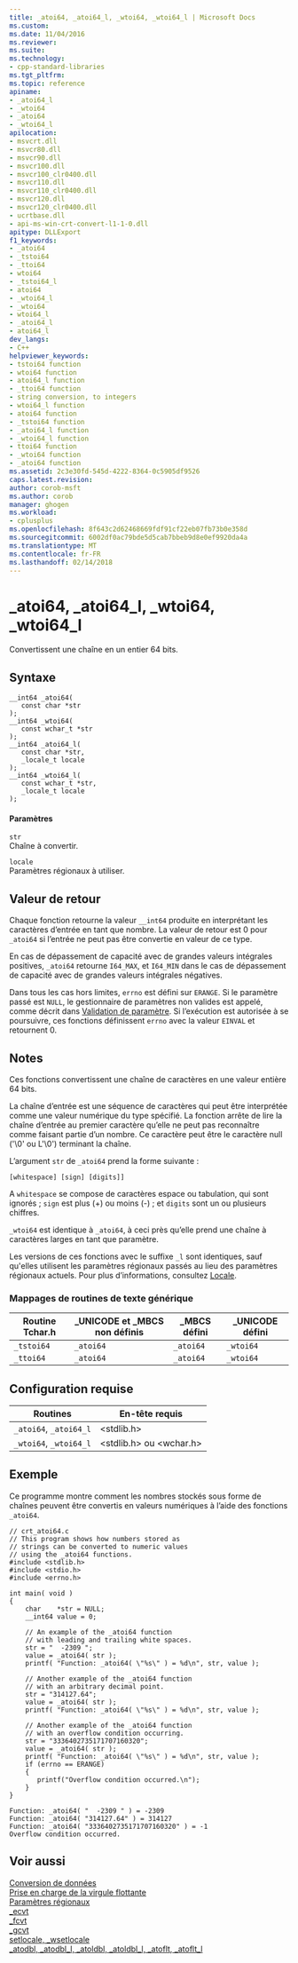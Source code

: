 ```yaml
---
title: _atoi64, _atoi64_l, _wtoi64, _wtoi64_l | Microsoft Docs
ms.custom: 
ms.date: 11/04/2016
ms.reviewer: 
ms.suite: 
ms.technology:
- cpp-standard-libraries
ms.tgt_pltfrm: 
ms.topic: reference
apiname:
- _atoi64_l
- _wtoi64
- _atoi64
- _wtoi64_l
apilocation:
- msvcrt.dll
- msvcr80.dll
- msvcr90.dll
- msvcr100.dll
- msvcr100_clr0400.dll
- msvcr110.dll
- msvcr110_clr0400.dll
- msvcr120.dll
- msvcr120_clr0400.dll
- ucrtbase.dll
- api-ms-win-crt-convert-l1-1-0.dll
apitype: DLLExport
f1_keywords:
- _atoi64
- _tstoi64
- _ttoi64
- wtoi64
- _tstoi64_l
- atoi64
- _wtoi64_l
- _wtoi64
- wtoi64_l
- _atoi64_l
- atoi64_l
dev_langs:
- C++
helpviewer_keywords:
- tstoi64 function
- wtoi64 function
- atoi64_l function
- _ttoi64 function
- string conversion, to integers
- wtoi64_l function
- atoi64 function
- _tstoi64 function
- _atoi64_l function
- _wtoi64_l function
- ttoi64 function
- _wtoi64 function
- _atoi64 function
ms.assetid: 2c3e30fd-545d-4222-8364-0c5905df9526
caps.latest.revision: 
author: corob-msft
ms.author: corob
manager: ghogen
ms.workload:
- cplusplus
ms.openlocfilehash: 8f643c2d62468669fdf91cf22eb07fb73b0e358d
ms.sourcegitcommit: 6002df0ac79bde5d5cab7bbeb9d8e0ef9920da4a
ms.translationtype: MT
ms.contentlocale: fr-FR
ms.lasthandoff: 02/14/2018
---
```

# <a name="atoi64-atoi64l-wtoi64-wtoi64l"></a>_atoi64, _atoi64_l, _wtoi64, _wtoi64_l
Convertissent une chaîne en un entier 64 bits.  
  
## <a name="syntax"></a>Syntaxe  
  
```  
__int64 _atoi64(  
   const char *str   
);  
__int64 _wtoi64(  
   const wchar_t *str   
);  
__int64 _atoi64_l(  
   const char *str,  
   _locale_t locale  
);  
__int64 _wtoi64_l(  
   const wchar_t *str,  
   _locale_t locale  
);  
```  
  
#### <a name="parameters"></a>Paramètres  
 `str`  
 Chaîne à convertir.  
  
 `locale`  
 Paramètres régionaux à utiliser.  
  
## <a name="return-value"></a>Valeur de retour  
 Chaque fonction retourne la valeur `__int64` produite en interprétant les caractères d’entrée en tant que nombre. La valeur de retour est 0 pour `_atoi64` si l’entrée ne peut pas être convertie en valeur de ce type.  
  
 En cas de dépassement de capacité avec de grandes valeurs intégrales positives, `_atoi64` retourne `I64_MAX`, et `I64_MIN` dans le cas de dépassement de capacité avec de grandes valeurs intégrales négatives.  
  
 Dans tous les cas hors limites, `errno` est défini sur `ERANGE`. Si le paramètre passé est `NULL`, le gestionnaire de paramètres non valides est appelé, comme décrit dans [Validation de paramètre](../../c-runtime-library/parameter-validation.md). Si l’exécution est autorisée à se poursuivre, ces fonctions définissent `errno` avec la valeur `EINVAL` et retournent 0.  
  
## <a name="remarks"></a>Notes  
 Ces fonctions convertissent une chaîne de caractères en une valeur entière 64 bits.  
  
 La chaîne d’entrée est une séquence de caractères qui peut être interprétée comme une valeur numérique du type spécifié. La fonction arrête de lire la chaîne d’entrée au premier caractère qu’elle ne peut pas reconnaître comme faisant partie d’un nombre. Ce caractère peut être le caractère null ('\0' ou L'\0') terminant la chaîne.  
  
 L’argument `str` de `_atoi64` prend la forme suivante :  
  
```  
[whitespace] [sign] [digits]]  
```  
  
 A `whitespace` se compose de caractères espace ou tabulation, qui sont ignorés ; `sign` est plus (+) ou moins (-) ; et `digits` sont un ou plusieurs chiffres.  
  
 `_wtoi64` est identique à `_atoi64`, à ceci près qu’elle prend une chaîne à caractères larges en tant que paramètre.  
  
 Les versions de ces fonctions avec le suffixe `_l` sont identiques, sauf qu'elles utilisent les paramètres régionaux passés au lieu des paramètres régionaux actuels. Pour plus d’informations, consultez [Locale](../../c-runtime-library/locale.md).  
  
### <a name="generic-text-routine-mappings"></a>Mappages de routines de texte générique  
  
|Routine Tchar.h|_UNICODE et _MBCS non définis|_MBCS défini|_UNICODE défini|  
|---------------------|--------------------------------------|--------------------|-----------------------|  
|`_tstoi64`|`_atoi64`|`_atoi64`|`_wtoi64`|  
|`_ttoi64`|`_atoi64`|`_atoi64`|`_wtoi64`|  
  
## <a name="requirements"></a>Configuration requise  
  
|Routines|En-tête requis|  
|--------------|---------------------|  
|`_atoi64`, `_atoi64_l`|\<stdlib.h>|  
|`_wtoi64`, `_wtoi64_l`|\<stdlib.h> ou \<wchar.h>|  
  
## <a name="example"></a>Exemple  
 Ce programme montre comment les nombres stockés sous forme de chaînes peuvent être convertis en valeurs numériques à l’aide des fonctions `_atoi64`.  
  
```  
// crt_atoi64.c  
// This program shows how numbers stored as  
// strings can be converted to numeric values  
// using the _atoi64 functions.  
#include <stdlib.h>  
#include <stdio.h>  
#include <errno.h>  
  
int main( void )  
{  
    char    *str = NULL;  
    __int64 value = 0;  
  
    // An example of the _atoi64 function  
    // with leading and trailing white spaces.  
    str = "  -2309 ";  
    value = _atoi64( str );  
    printf( "Function: _atoi64( \"%s\" ) = %d\n", str, value );  
  
    // Another example of the _atoi64 function   
    // with an arbitrary decimal point.  
    str = "314127.64";  
    value = _atoi64( str );  
    printf( "Function: _atoi64( \"%s\" ) = %d\n", str, value );  
  
    // Another example of the _atoi64 function  
    // with an overflow condition occurring.  
    str = "3336402735171707160320";  
    value = _atoi64( str );  
    printf( "Function: _atoi64( \"%s\" ) = %d\n", str, value );  
    if (errno == ERANGE)  
    {  
       printf("Overflow condition occurred.\n");  
    }  
}  
```  
  
```Output  
Function: _atoi64( "  -2309 " ) = -2309  
Function: _atoi64( "314127.64" ) = 314127  
Function: _atoi64( "3336402735171707160320" ) = -1  
Overflow condition occurred.  
```  
  
## <a name="see-also"></a>Voir aussi  
 [Conversion de données](../../c-runtime-library/data-conversion.md)   
 [Prise en charge de la virgule flottante](../../c-runtime-library/floating-point-support.md)   
 [Paramètres régionaux](../../c-runtime-library/locale.md)   
 [_ecvt](../../c-runtime-library/reference/ecvt.md)   
 [_fcvt](../../c-runtime-library/reference/fcvt.md)   
 [_gcvt](../../c-runtime-library/reference/gcvt.md)   
 [setlocale, _wsetlocale](../../c-runtime-library/reference/setlocale-wsetlocale.md)   
 [_atodbl, _atodbl_l, _atoldbl, _atoldbl_l, _atoflt, _atoflt_l](../../c-runtime-library/reference/atodbl-atodbl-l-atoldbl-atoldbl-l-atoflt-atoflt-l.md)